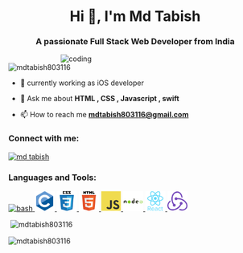 
<h1 align="center">Hi 👋, I'm Md Tabish</h1>
<h3 align="center">A passionate Full Stack Web Developer from India</h3>

<img align = "right" alt = "coding" width = "400" src = "https://encrypted-tbn0.gstatic.com/images?q=tbn:ANd9GcTRt_AtbY8xFVNAVsAealDog_ZmNBq8mO8F7w&usqp=CAU"/>

<p align="left"> <img src="https://komarev.com/ghpvc/?username=mdtabish803116&label=Profile%20views&color=0e75b6&style=flat" alt="mdtabish803116" /> </p>

- 🌱 currently working as iOS developer

- 💬 Ask me about **HTML , CSS , Javascript , swift**

- 📫 How to reach me **mdtabish803116@gmail.com**

<h3 align="left">Connect with me:</h3>
<p align="left">
<a href="https://linkedin.com/in/md tabish" target="blank"><img align="center" src="https://raw.githubusercontent.com/rahuldkjain/github-profile-readme-generator/master/src/images/icons/Social/linked-in-alt.svg" alt="md tabish" height="30" width="40" /></a>
</p>

<h3 align="left">Languages and Tools:</h3>

<p align="left"> <a href="https://www.gnu.org/software/bash/" target="_blank" rel="noreferrer"> <img src="https://www.vectorlogo.zone/logos/gnu_bash/gnu_bash-icon.svg" alt="bash" width="40" height="40"/> </a> <a href="https://www.cprogramming.com/" target="_blank" rel="noreferrer"> <img src="https://raw.githubusercontent.com/devicons/devicon/master/icons/c/c-original.svg" alt="c" width="40" height="40"/> </a> <a href="https://www.w3schools.com/css/" target="_blank" rel="noreferrer"> <img src="https://raw.githubusercontent.com/devicons/devicon/master/icons/css3/css3-original-wordmark.svg" alt="css3" width="40" height="40"/> </a> <a href="https://www.w3.org/html/" target="_blank" rel="noreferrer"> <img src="https://raw.githubusercontent.com/devicons/devicon/master/icons/html5/html5-original-wordmark.svg" alt="html5" width="40" height="40"/> </a> <a href="https://developer.mozilla.org/en-US/docs/Web/JavaScript" target="_blank" rel="noreferrer"> <img src="https://raw.githubusercontent.com/devicons/devicon/master/icons/javascript/javascript-original.svg" alt="javascript" width="40" height="40"/> </a> <a href="https://nodejs.org" target="_blank" rel="noreferrer"> <img src="https://raw.githubusercontent.com/devicons/devicon/master/icons/nodejs/nodejs-original-wordmark.svg" alt="nodejs" width="40" height="40"/> </a> <a href="https://reactjs.org/" target="_blank" rel="noreferrer"> <img src="https://raw.githubusercontent.com/devicons/devicon/master/icons/react/react-original-wordmark.svg" alt="react" width="40" height="40"/> </a> <a href="https://redux.js.org" target="_blank" rel="noreferrer"> <img src="https://raw.githubusercontent.com/devicons/devicon/master/icons/redux/redux-original.svg" alt="redux" width="40" height="40"/> </a> </p>

<p>&nbsp;<img align="center" src="https://github-readme-stats.vercel.app/api?username=mdtabish803116&show_icons=true&locale=en" alt="mdtabish803116" /></p>

<p><img align="center" src="https://github-readme-streak-stats.herokuapp.com/?user=mdtabish803116&" alt="mdtabish803116" /></p>
